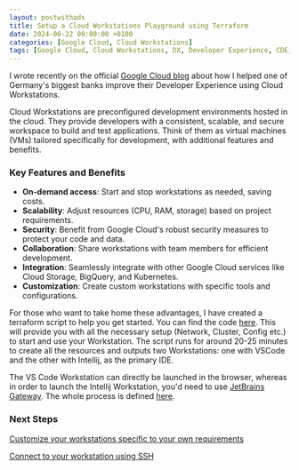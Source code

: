 ```yaml
---
layout: postwithads
title: Setup a Cloud Workstations Playground using Terraform
date: 2024-06-22 09:00:00 +0100
categories: [Google Cloud, Cloud Workstations]
tags: [Google Cloud, Cloud Workstations, DX, Developer Experience, CDE, Terraform]
---
```


I wrote recently on the official [Google Cloud blog](https://cloud.google.com/blog/products/application-modernization/dz-bank-improves-developer-productivity-with-cloud-workstations) about how I helped one of Germany's biggest banks improve their Developer Experience using Cloud Workstations. 

Cloud Workstations are preconfigured development environments hosted in the cloud. They provide developers with a consistent, scalable, and secure workspace to build and test applications. Think of them as virtual machines (VMs) tailored specifically for development, with additional features and benefits. 

### Key Features and Benefits

* **On-demand access**: Start and stop workstations as needed, saving costs.   
* **Scalability**: Adjust resources (CPU, RAM, storage) based on project requirements.   
* **Security**: Benefit from Google Cloud's robust security measures to protect your code and data.   
* **Collaboration**: Share workstations with team members for efficient development.   
* **Integration**: Seamlessly integrate with other Google Cloud services like Cloud Storage, BigQuery, and Kubernetes.
* **Customization**: Create custom workstations with specific tools and configurations.

For those who want to take home these advantages, I have created a terraform script to help you get started. You can find the code [here](https://github.com/iamulya/cloud-workstation-tf-setup). This will provide you with all the necessary setup (Network, Cluster, Config etc.) to start and use your Workstation. The script runs for around 20-25 minutes to create all the resources and outputs two Workstations: one with VSCode and the other with Intellij, as the primary IDE.

The VS Code Workstation can directly be launched in the browser, whereas in order to launch the Intellij Workstation, you'd need to use [JetBrains Gateway](https://www.jetbrains.com/remote-development/gateway/). The whole process is defined [here](https://cloud.google.com/workstations/docs/develop-code-using-local-jetbrains-ides). 

### Next Steps

[Customize your workstations specific to your own requirements](https://cloud.google.com/workstations/docs/customize-container-images)

[Connect to your workstation using SSH](https://cloud.google.com/workstations/docs/ssh-support)
